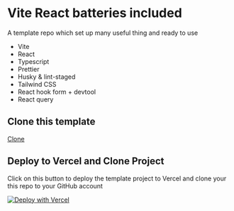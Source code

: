 # Vite React batteries included

A template repo which set up many useful thing and ready to use

- Vite
- React
- Typescript
- Prettier
- Husky & lint-staged
- Tailwind CSS
- React hook form + devtool
- React query

## Clone this template

[Clone](https://github.com/nhducit/vite-react-batteries-included/generate)

## Deploy to Vercel and Clone Project

Click on this button to deploy the template project to Vercel and clone your this repo to your GitHub account

[![Deploy with Vercel](https://vercel.com/button)](https://vercel.com/new/clone?repository-url=https%3A%2F%2Fgithub.com%2Fnhducit%2Fvite-react-batteries-included)
